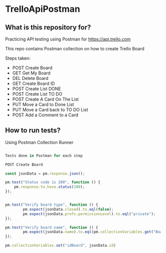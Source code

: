 # TrelloApiPostman
## What is this repository for?
Practicing API testing using Postman for https://api.trello.com

This repo contains Postman collection on how to create Trello Board


Steps taken: 

- POST Create Board
- GET Get My Board
- DEL Delete Board
- GET Create Board ID
- POST Create List DONE
- POST Create List TO DO
- POST Create A Card On The List
- PUT Move a Card to Done List
- PUT Move a Card back to TO DO List
- POST Add a Comment to a Card

## How to run tests?

Using Postman Collection Runner 

```javascript

Tests done in Postman for each step

POST Create Board 

const jsonData = pm.response.json();

pm.test("Status code is 200", function () {
    pm.response.to.have.status(200);
});


pm.test("Verify board type", function () {
        pm.expect(jsonData.closed).to.eql(false);
        pm.expect(jsonData.prefs.permissionLevel).to.eql("private");
});

pm.test("Verify board name", function () {
        pm.expect(jsonData.name).to.eql(pm.collectionVariables.get("BoardName"));
});

pm.collectionVariables.set("idBoard", jsonData.id)









```